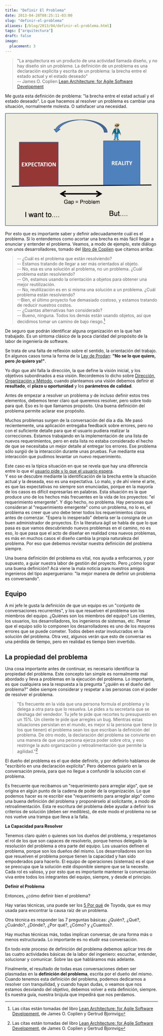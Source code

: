 ```yaml
---
title: "Definir El Problema"
date: 2013-04-28T08:25:11-03:00
slug: "definir-el-problema"
aliases: [/blog/2013/04/definir-el-problema.html]
tags: ["arquitectura"]
draft: false
image:
  placement: 3
---
```


> "La arquitectura es un
producto de una actividad llamada diseño, y no hay diseño sin un
*problema*. La definición de un problema es una declaración explícita y
escrita de un problema: la brecha entre el estado actual y el estado
deseado"\
-- James O. Coplien [Lean Architecture: for Agile Software Development](http://amzn.to/185Jang)

Me gusta esta definición de problema: "la brecha entre el estad actual
y el estado deseado". Lo que hacemos al resolver un problema es cambiar
una situación, normalmente molesta. O satisfacer una necesidad.

![](problem-gap.png)

Por esto que es importante saber y definir adecuadamente cuál es el
problema. Si lo entendemos como acortar una brecha es más fácil llegar a
enunciar y entender el problema. Veamos, a modo de ejemplo, este diálogo
con unos desarrolladores, tomado del [libro de
Coplien](http://amzn.to/185Jang) que citamos arriba:

> -- ¿Cuál es el problema
que están resolviendo?\
-- Estamos tratando de llegar a ser más
orientados al objeto.\
-- No, esa es una solución al problema, no un
problema. ¿Cuál problema están resolviendo?\
-- Oh, estamos usando la
orientación a objetos para obtener una mejor reutilización.\
-- No, reutilización es en si misma una solución a un problema. ¿Cuál problema
están resolviendo?\
--Bien, el último proyecto fue demasiado costoso, y estamos tratando de reducir nuestros costos.\
-- ¿Cuantas alternativas han
considerado?\
-- Bueno, ninguna. Todos los demás están usando objetos,
así que decidimos tomar un camino de bajo riesgo.[^1]

De seguro que podrán identificar alguna organización en la que han
trabajado. Es un síntoma clásico de la poca claridad del propósito de la
labor de ingeniería de software.

Se trata de una falta de reflexión sobre el sentido, la orientación del
trabajo. En algunos casos toma la forma de la [Ley de
Prodan](/blog/2009/03/latencia-seguimos-reciclando.html):
**"No se lo que quiero, pero ¡lo quiero ya!"**.

Yo digo que ahí falla la dirección, la que define la visión inicial, y
los objetivos subordinados a esa visión. Recordemos lo dicho sobre
[Dirección, Organización y Método](/blog/2012/05/conoces-a-pin-pon.html), cuando
planteamos una visión debemos definir el **resultado**, el **plazo u
oportunidad** y los **parámetros de calidad**.

Antes de empezar a resolver un problema y de incluso definir estos tres
elementos, debemos tener claro qué queremos resolver, pero sobre todo
para qué. Eso es lo que llamamos propósito. Una buena definición del
problema permite aclarar ese propósito.

Muchos problemas surgen de la conversación del día a día. Me pasó
recientemente, una aplicación entregaba feedback sobre errores, pero no
con el suficiente detalle para que el usuario pudiera realizar la
correcciones. Estamos trabajando en la implementación de una lista de
nuevos requerimientos, pero en esta lista no estaba considerado el hecho
de que se necesitaba un mejor detalle al entregar los errores. Ese
problema sólo surgió de la interacción durante unas pruebas. Fue
mediante esa interacción que pudimos levantar un nuevo requerimiento.

Este caso es la típica situación en que se revela que hay una diferencia
entre lo que el [usuario pide y lo que el usuario
espera](/blog/2013/03/expectativas.html).\
Y eso se descubre mediante la identificación de la brecha entre la
situación actual y la deseada, eso es una expectativa. Lo malo, y de ahí
viene el arte, es que las expectativas no siempre son enunciadas, porque
en la mayoría de los casos es difícil expresarlas en palabras. Esta
situación es la que produce uno de los hechos más frecuentes en la vida
de los proyectos: "el requerimiento emergente". Y digo hecho, no
problema. Hay personas que consideran al "requerimiento emergente"
como un problema, no lo es, el problema es creer que uno debe tener
todos los requerimientos claros antes de comenzar. "Espera lo
inesperado" debería ser la consigna de un buen administrador de
proyectos. En la literatura ágil se habla de que lo que pasa es que
vamos descubriendo nuevos problemas en el camino, no es eso, lo que pasa
que el acto de diseñar en realidad crea nuevos problemas, es más en
muchos casos el diseño cambia la propia naturaleza del problema. Por eso
que debemos revisitar nuestra definición del problema siempre.

Una buena definición del problema es vital, nos ayuda a enfocarnos, y
por supuesto, a guiar nuestra labor de gestión del proyecto. Pero ¿cómo
lograr una buena definición? Acá viene la mala noticia para nuestros
amigos ingenieros del tipo aspergueriano: "la mejor manera de definir
un problema es conversando".

## **Equipo**

A mi jefe le gusta la definición de que un equipo es un "conjunto de
conversaciones recurrentes", y los que resuelven el problema son los
miembros del equipo. ¿Quiénes son los miembros del equipo? Los clientes,
los usuarios, los desarrolladores, los ingenieros de sistemas, etc.
Pensar que el equipo sólo lo componen los desarrolladores es uno de los
mayores errores que se puede cometer. Todos deben estar involucrados en
la solución del problema. Otra vez, algunos verán que esto de conversar
es una pérdida de tiempo, pero en realidad es tiempo bien invertido.

## **La propiedad del problema**

Una cosa importante antes de continuar, es necesario identificar la
propiedad del problema. Este concepto tan simple es normalmente mal
abordado y lleva a problemas en la ejecución del problema. Lo
importante, es que cualquiera sea la respuesta a la pregunta "¿quién es
el dueño del problema?" debe siempre considerar y respetar a las
personas con el poder de resolver el problema.

> "Es frecuente en la vida que una persona formula el problema y lo
delega a otra para que lo resuelva. Le pides a tu secretaria que se
deshaga del vendedor. Tu jefe te pide que recortes tu presupuesto en un
15%. Un cliente te pide que arregles un bug. Mientras estas situaciones
persistan en el mundo, es mejor si la persona que tiene (o los que
tienen) el problema sean los que escriban la definición del problema. De
otro modo, la declaración del problema se convierte en una manera de que
una persona ejerza poder sobre otra, y eso restringe la auto
organización y retroalimentación que permite la agilidad."[^1]

El dueño del problema es el que debe definirlo, y por definirlo hablamos
de "escribirlo en una declaración explícita". Pero debemos guiarlo en
la conversación previa, para que no llegue a confundir la solución con
el problema.

Es frecuente que recibamos un "requerimiento para arreglar algo", que
se origina en algún punto de la cadena de poder de la organización. Lo
que podemos hacer es re escribir ese "requerimiento para arreglar
algo" como una buena definición del problema y proponérselo al
solicitante, a modo de retroalimentación. Esta re escritura del problema
debe ayudar a definir los criterios de solución (deben ser medibles), de
este modo el problema no se nos vuelve una trampa que lleva a la falla.

**La Capacidad para Resolver**

Tenemos claro quién o quienes son los dueños del problema, y respetamos
el rol de los que son capaces de resolverlo, porque hemos delegado la
resolución del problema a otra parte del equipo. Los usuarios definen el
problema, porque son los dueños del mismo. Los desarrolladores son los
que resuelven el problema porque tienen la capacidad y han sido
empoderados para hacerlo. El equipo de operaciones (sistemas) es el que
se preocupa que la solución esté disponible siempre que se la necesite.
Cada rol es valioso, y por esto que es importante mantener la
conversación viva entre todos los integrantes del equipo, siempre, y
desde el principio.

**Definir el Problema**

Entonces, ¿cómo definir bien el problema?

Hay varias técnicas, una puede ser los [5 Por
qué](http://en.wikipedia.org/wiki/5_Whys) de Toyoda, que es muy usada
para encontrar la causa raíz de un problema.

Otra técnica es responder las 7 preguntas básicas: ¿Quién?, ¿Qué?,
¿Cuándo?, ¿Dónde?, ¿Por qué?, ¿Cómo? y ¿Cuantos?.

Hay muchas técnicas más, todas implican conversar, de una forma más o
menos estructurada. Lo importante es no eludir esa conversación.

En todo este proceso de definición del problema debemos aplicar tres de
las cuatro actividades básicas de la labor del ingeniero: escuchar,
entender, solucionar y comunicar. Sobre las que habláramos más adelante.

Finalmente, el resultado de todas esas conversaciones deben ser
plasmadas en la **definición del problema**, escrita por el dueño del
mismo. Cuando tenemos esta definición del problema, podemos dedicarnos a
resolver con tranquilidad, y cuando hayan dudas, o veamos que nos
estamos desviando del objetivo, debemos volver a esta definición,
siempre. Es nuestra guía, nuestra brújula que impedirá que nos perdamos.

[^1]: Las citas están tomadas del libro [Lean Architecture: for Agile Software Development](http://amzn.to/185Jang), de James O. Coplien y
Gertrud Bjornvig

